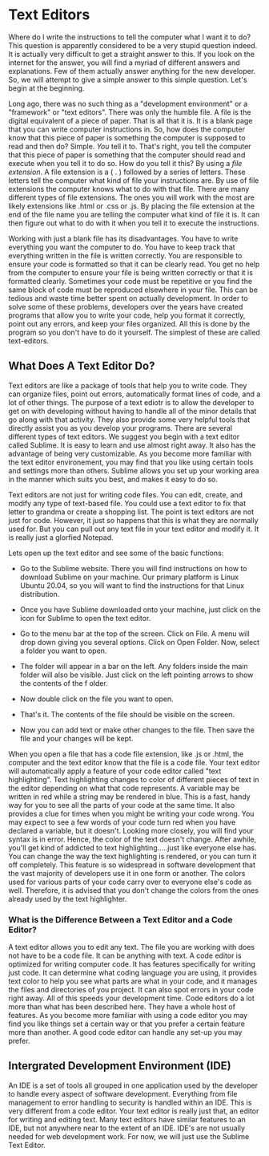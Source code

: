 # Text Editors

Where do I write the instructions to tell the computer what I want it to do? This question is apparently considered to
be a very stupid question indeed. It is actually very difficult to get a straight answer to this. If you look on the
internet for the answer, you will find a myriad of different answers and explanations. Few of them actually answer
anything for the new developer. So, we will attempt to give a simple answer to this simple question. Let's begin at the
beginning.

Long ago, there was no such thing as a "development environment" or a "framework" or "text editors".  There was only the
humble file. A file is the digital equivalent of a piece of paper. That is all that it is. It is a blank page that you
can write computer instructions in. So, how does the computer know that this piece of paper is something the computer is
supposed to read and then do? Simple. *You* tell it to. That's right, you tell the computer that this piece of paper is
something that the computer should read and execute when you tell it to do so. How do you tell it this? By using a *file
extension*. A file extension is a ( . ) followed by a series of letters. These letters tell the computer what kind of
file your instructions are. By use of file extensions the computer knows what to do with that file. There are many
different types of file extensions. The ones you will work with the most are likely extensions like .html or .css or
.js. By placing the file extension at the end of the file name you are telling the computer what kind of file it is. It
can then figure out what to do with it when you tell it to execute the instructions.

Working with just a blank file has its disadvantages. You have to write everything you want the computer to do. You have
to keep track that everything written in the file is written correctly. You are responsible to ensure your code is
formatted so that it can be clearly read. You get no help from the computer to ensure your file is being written
correctly or that it is formatted clearly. Sometimes your code must be repetitive or you find the same block of code
must be reproduced elsewhere in your file. This can be tedious and waste time better spent on actually development. In
order to solve some of these problems, developers over the years have created programs that allow you to write your
code, help you format it correctly, point out any errors, and keep your files organized. All this is done by the program
so you don't have to do it yourself. The simplest of these are called text-editors.

## What Does A Text Editor Do?

Text editors are like a package of tools that help you to write code. They can organize files, point out errors,
automatically format lines of code, and a lot of other things. The purpose of a text ediotr is to allow the developer to
get on with developing without having to handle all of the minor details that go along with that activity. They also
provide some very helpful tools that directly assist you as you develop your programs. There are several different types
of text editors. We suggest you begin with a text editor called Sublime. It is easy to learn and use almost right away.
It also has the advantage of being very customizable. As you become more familiar with the text editor environement, you
may find that you like using certain tools and settings more than others. Sublime allows you set up your working area in
the manner which suits you best, and makes it easy to do so.

Text editors are not just for writing code files. You can edit, create, and modify any type of text-based file. You
could use a text editor to fix that letter to grandma or create a shopping list. The point is text editors are not just
for code. However, it just so happens that this is what they are normally used for. But you can pull out any text file
in your text editor and modify it. It is really just a glorfied Notepad.

Lets open up the text editor and see some of the basic functions:

* Go to the Sublime website. There you will find instructions on how to download Sublime on your machine. Our primary
  platform is Linux Ubuntu 20.04, so you will want to find the instructions for that Linux distribution.

* Once you have Sublime downloaded onto your machine, just click on the icon for Sublime to open the text editor.

* Go to the menu bar at the top of the screen. Click on File. A menu will drop down giving you several options. Click on
  Open Folder. Now, select a folder you want to open.

* The folder will appear in a bar on the left. Any folders inside the main folder will also be visible. Just click on
  the left pointing arrows to show the contents of the f older.

* Now double click on the file you want to open.

* That's it. The contents of the file should be visible on the screen.

* Now you can add text or make other changes to the file. Then save the file and your changes will be kept.

When you open a file that has a code file extension, like .js or .html, the computer and the text editor know that the
file is a code file. Your text editor will automatically apply a feature of your code editor called "text highlighting".
Text highlighting changes to color of different pieces of text in the editor depending on what that code represents. A
variable may be written in red while a string may be rendered in blue. This is a fast, handy way for you to see all the
parts of your code at the same time. It also provides a clue for times when you might be writing your code wrong. You
may expect to see a few words of your code turn red when you have declared a variable, but it doesn't. Looking more
closely, you will find your syntax is in error. Hence, the color of the text doesn't change. After awhile, you'll get
kind of addicted to text highlighting.....just like everyone else has. You can change the way the text highlighting is
rendered, or you can turn it off completely. This feature is so widespread in software development that the vast
majority of developers use it in one form or another. The colors used for various parts of your code carry over to
everyone else's code as well. Therefore, it is advised that you don't change the colors from the ones already used by
the text highlighter.

### What is the Difference Between a Text Editor and a Code Editor?

A text editor allows you to edit any text. The file you are working with does not have to be a code file. It can be anything
with text. A code editor is optimized for writing computer code. It has features specifically for writing just code. It can
determine what coding language you are using,
it provides text color to help you see what parts are what in your code, and it manages the files and
directories of you project. It can also spot errors in your code right away. All of this speeds your development time.
Code editors do a lot more than what has been described here. They have a whole host of features.
As you become more familiar with using a code editor you may find you like things set a certain way or that you prefer a
certain feature more than another. A good code editor can handle any set-up you may prefer.

## Intergrated Development Environment (IDE)

An IDE is a set of tools all grouped in one application used by the developer to handle every aspect of software
development. Everything from file management to error handling to security is handled within an IDE. This is very
different from a code editor. Your text editor is really just that, an editor for writing and editing text. Many text
editors have similar features to an IDE, but not anywhere near to the extent of an IDE. IDE's are not usually needed for
web development work. For now, we will just use the Sublime Text Editor.
